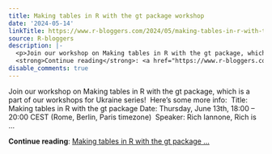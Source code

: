```yaml
---
title: Making tables in R with the gt package workshop
date: '2024-05-14'
linkTitle: https://www.r-bloggers.com/2024/05/making-tables-in-r-with-the-gt-package-workshop/
source: R-bloggers
description: |-
  <p>Join our workshop on Making tables in R with the gt package, which is a part of our workshops for Ukraine series!  Here’s some more info:  Title: Making tables in R with the gt package Date: Thursday, June 13th, 18:00 – 20:00 CEST (Rome, Berlin, Paris timezone)  Speaker: Rich Iannone, Rich is ...</p>
  <strong>Continue reading</strong>: <a href="https://www.r-bloggers.com/2024/05/making-tables-in-r-with-the-gt-package-workshop/">Making tables in R with the gt package ...
disable_comments: true
---
```

<p>Join our workshop on Making tables in R with the gt package, which is a part of our workshops for Ukraine series!  Here’s some more info:  Title: Making tables in R with the gt package Date: Thursday, June 13th, 18:00 – 20:00 CEST (Rome, Berlin, Paris timezone)  Speaker: Rich Iannone, Rich is ...</p>
<strong>Continue reading</strong>: <a href="https://www.r-bloggers.com/2024/05/making-tables-in-r-with-the-gt-package-workshop/">Making tables in R with the gt package ...